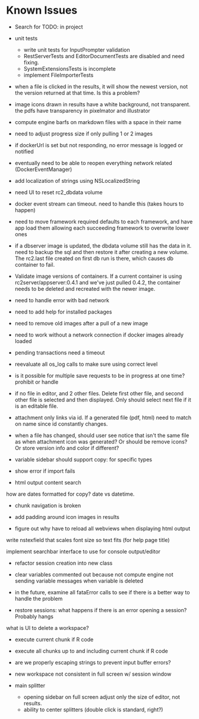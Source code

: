 # Known Issues

* Search for TODO: in project

* unit tests
	* write unit tests for InputPrompter validation
	* RestServerTests and EditorDocumentTests are disabled and need fixing.
	* SystemExtensionsTests is incomplete
	* implement FileImporterTests

* when a file is clicked in the results, it will show the newest version, not the version returned at that time. Is this a problem?

* image icons drawn in results have a white background, not transparent. the pdfs have transparency in pixelmator and illustrator

* compute engine barfs on markdown files with a space in their name

* need to adjust progress size if only pulling 1 or 2 images

* if dockerUrl is set but not responding, no error message is logged or notified

* eventually need to be able to reopen everything network related (DockerEventManager)

* add localization of strings using NSLocalizedString

* need UI to reset rc2_dbdata volume

* docker event stream can timeout. need to handle this (takes hours to happen)

* need to move framework required defaults to each framework, and have app load them allowing each succeeding framework to overwrite lower ones

* if a dbserver image is updated, the dbdata volume still has the data in it. need to backup the sql and then restore it after creating a new volume. The rc2.last file created on first db run is there, which causes db container to fail.

* Validate image versions of containers. If a current container is using rc2server/appserver:0.4.1 and we've just pulled 0.4.2, the container needs to be deleted and recreated with the newer image.

* need to handle error with bad network

* need to add help for installed packages

* need to remove old images after a pull of a new image

* need to work without a network connection if docker images already loaded

* pending transactions need a timeout

* reevaluate all os_log calls to make sure using correct level

* is it possible for multiple save requests to be in progress at one time? prohibit or handle

* if no file in editor, and 2 other files. Delete first other file, and second other file is selected and then displayed. Only should select next file if it is an editable file.

* attachment only links via id. If a generated file (pdf, html) need to match on name since id constantly changes.

* when a file has changed, should user see notice that isn't the same file as when attachment icon was generated? Or should be remove icons? Or store version info and color if different?

* variable sidebar should support copy: for specific types

* show error if import fails

* html output content search

how are dates formatted for copy? date vs datetime. 

* chunk navigation is broken

* add padding around icon images in results

* figure out why have to reload all webviews when displaying html output

write nstexfield that scales font size so text fits (for help page title)

implement searchbar interface to use for console output/editor

* refactor session creation into new class

* clear variables commented out because not compute engine not sending variable messages when variable is deleted

* in the future, examine all fataError calls to see if there is a better way to handle the problem

* restore sessions: what happens if there is an error opening a session? Probably hangs

what is UI to delete a workspace?

* execute current chunk if R code
* execute all chunks up to and including current chunk if R code

* are we properly escaping strings to prevent input buffer errors?

* new workspace not consistent in full screen w/ session window

* main splitter
	* opening sidebar on full screen adjust only the size of editor, not results.
	* ability to center splitters (double click is standard, right?)

